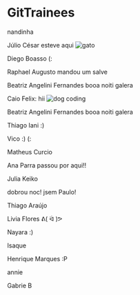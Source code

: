 # GitTrainees
nandinha
  
Júlio César esteve aqui  ![gato](https://i.imgur.com/ZIvW4ZR.png)

Diego Boasso (:

Raphael Augusto mandou um salve

Beatriz Angelini Fernandes booa noiti galera

Caio Felix: hii ![dog coding](https://i.imgur.com/rLKSXwz.png)

Beatriz Angelini Fernandes booa noiti galera 

Thiago Iani :) 

Vico :) (: 

Matheus Curcio

Ana Parra passou por aqui!!

Julia Keiko

dobrou noc! jsem Paulo!

Thiago Araújo

Livia Flores ᕕ( ᐛ )ᕗ

Nayara :)

Isaque

Henrique Marques :P

annie 

Gabrie B
